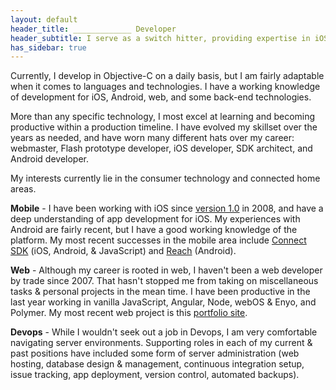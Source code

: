 ```yaml
---
layout: default
header_title: _____________ Developer
header_subtitle: I serve as a switch hitter, providing expertise in iOS, Android, and web development as well as serving in a senior role.
has_sidebar: true
---
```

Currently, I develop in Objective-C on a daily basis, but I am fairly adaptable when it comes to languages and technologies. I have a working knowledge of development for iOS, Android, web, and some back-end technologies.

More than any specific technology, I most excel at learning and becoming productive within a production timeline. I have evolved my skillset over the years as needed, and have worn many different hats over my career: webmaster, Flash prototype developer, iOS developer, SDK architect, and Android developer.

My interests currently lie in the consumer technology and connected home areas.

**Mobile** - I have been working with iOS since [version 1.0](http://www.amazon.com/iPhone-Open-Application-Development-Applications/dp/B008SM0XNQ/ref=sr_1_1?ie=UTF8&qid=1425362994&sr=8-1&keywords=iPhone+Open+Application+Development) in 2008, and have a deep understanding of app development for iOS. My experiences with Android are fairly recent, but I have a good working knowledge of the platform. My most recent successes in the mobile area include [Connect SDK](/work/2014/mobile-sdk-architecture-implementation.html) (iOS, Android, &amp; JavaScript) and [Reach](http://www.iwantreach.com/) (Android).

**Web** - Although my career is rooted in web, I haven't been a web developer by trade since 2007. That hasn't stopped me from taking on miscellaneous tasks &amp; personal projects in the mean time. I have been productive in the last year working in vanilla JavaScript, Angular, Node, webOS &amp; Enyo, and Polymer. My most recent web project is this [portfolio site](https://github.com/iheart2code/iheart2code.github.io).

**Devops** - While I wouldn't seek out a job in Devops, I am very comfortable navigating server environments. Supporting roles in each of my current &amp; past positions have included some form of server administration (web hosting, database design &amp; management, continuous integration setup, issue tracking, app deployment, version control, automated backups).